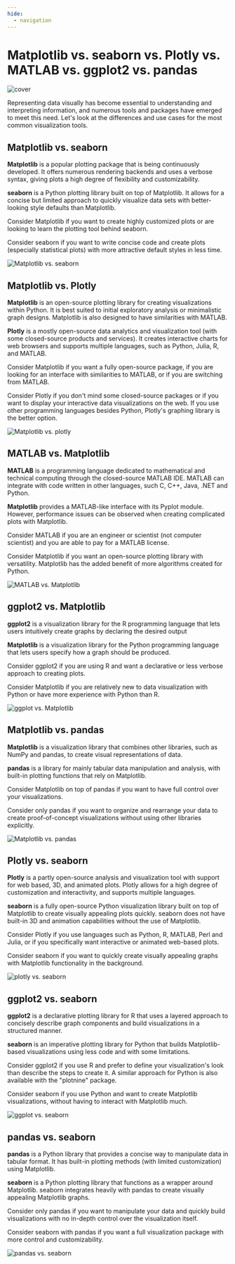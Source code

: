 ```yaml
---
hide:
  - navigation
---
```


# Matplotlib vs. seaborn vs. Plotly vs. MATLAB vs. ggplot2 vs. pandas

![cover](assets/matplotlib-vs-article/matplotlib-vs-cover.png)

Representing data visually has become essential to understanding and interpreting information, and numerous tools and packages have emerged to meet this need. Let's look at the differences and use cases for the most common visualization tools.

## Matplotlib vs. seaborn
**Matplotlib** is a popular plotting package that is being continuously developed. It offers numerous rendering backends and uses a verbose syntax, giving plots a high degree of flexibility and customizability. 

**seaborn** is a Python plotting library built on top of Matplotlib. It allows for a concise but limited approach to quickly visualize data sets with better-looking style defaults than Matplotlib.

Consider Matplotlib if you want to create highly customized plots or are looking to learn the plotting tool behind seaborn.

Consider seaborn if you want to write concise code and create plots (especially statistical plots) with more attractive default styles in less time.

![Matplotlib vs. seaborn](assets/matplotlib-vs-article/matplot-vs-seaborn.png)

## Matplotlib vs. Plotly
**Matplotlib** is an open-source plotting library for creating visualizations within Python. It is best suited to initial exploratory analysis or minimalistic graph designs. Matplotlib is also designed to have similarities with MATLAB.

**Plotly** is a mostly open-source data analytics and visualization tool (with some closed-source products and services). It creates interactive charts for web browsers and supports multiple languages, such as Python, Julia, R, and MATLAB.

Consider Matplotlib if you want a fully open-source package, if you are looking for an interface with similarities to MATLAB, or if you are switching from MATLAB.

Consider Plotly if you don't mind some closed-source packages or if you want to display your interactive data visualizations on the web. If you use other programming languages besides Python, Plotly's graphing library is the better option.

![Matplotlib vs. plotly](assets/matplotlib-vs-article/matplot-vs-plotly.png)

## MATLAB vs. Matplotlib
**MATLAB** is a programming language dedicated to mathematical and technical computing through the closed-source MATLAB IDE. MATLAB can integrate with code written in other languages, such C, C++, Java, .NET and Python.

**Matplotlib** provides a MATLAB-like interface with its Pyplot module. However, performance issues can be observed when creating complicated plots with Matplotlib.

Consider MATLAB if you are an engineer or scientist (not computer scientist) and you are able to pay for a MATLAB license.

Consider Matplotlib if you want an open-source plotting library with versatility. Matplotlib has the added benefit of more algorithms created for Python.

![MATLAB vs. Matplotlib](assets/matplotlib-vs-article/matlab-vs-matplot.png)

## ggplot2 vs. Matplotlib
**ggplot2** is a visualization library for the R programming language that lets users intuitively create graphs by declaring the desired output

**Matplotlib** is a visualization library for the Python programming language that lets users specify how a graph should be produced.

Consider ggplot2 if you are using R and want a declarative or less verbose approach to creating plots.

Consider Matplotlib if you are relatively new to data visualization with Python or have more experience with Python than R.

![ggplot vs. Matplotlib](assets/matplotlib-vs-article/ggplot-vs-matplotlib.png)

## Matplotlib vs. pandas
**Matplotlib** is a visualization library that combines other libraries, such as NumPy and pandas, to create visual representations of data.

**pandas** is a library for mainly tabular data manipulation and analysis, with built-in plotting functions that rely on Matplotlib. 

Consider Matplotlib on top of pandas if you want to have full control over your visualizations.

Consider only pandas if you want to organize and rearrange your data to create proof-of-concept visualizations without using other libraries explicitly.

![Matplotlib vs. pandas](assets/matplotlib-vs-article/matplotlib-vs-pandas.png)

## Plotly vs. seaborn
**Plotly** is a partly open-source analysis and visualization tool with support for web based, 3D, and animated plots. Plotly allows for a high degree of customization and interactivity, and supports multiple languages.

**seaborn** is a fully open-source Python visualization library built on top of Matplotlib to create visually appealing plots quickly. seaborn does not have built-in 3D and animation capabilities without the use of Matplotlib.

Consider Plotly if you use languages such as Python, R, MATLAB, Perl and Julia, or if you specifically want interactive or animated web-based plots.

Consider seaborn if you want to quickly create visually appealing graphs with Matplotlib functionality in the background.

![plotly vs. seaborn](assets/matplotlib-vs-article/plotly-seaborn.png)

## ggplot2 vs. seaborn
**ggplot2** is a declarative plotting library for R that uses a layered approach to concisely describe graph components and build visualizations in a structured manner.

**seaborn** is an imperative plotting library for Python that builds Matplotlib-based visualizations using less code and with some limitations.

Consider ggplot2 if you use R and prefer to define your visualization's look than describe the steps to create it. A similar approach for Python is also available with the "plotnine" package.

Consider seaborn if you use Python and want to create Matplotlib visualizations, without having to interact with Matplotlib much.

![ggplot vs. seaborn](assets/matplotlib-vs-article/ggplot-seaborn.png)

## pandas vs. seaborn
**pandas** is a Python library that provides a concise way to manipulate data in tabular format. It has built-in plotting methods (with limited customization) using Matplotlib.

**seaborn** is a Python plotting library that functions as a wrapper around Matplotlib. seaborn integrates heavily with pandas to create visually appealing Matplotlib graphs.

Consider only pandas if you want to manipulate your data and quickly build visualizations with no in-depth control over the visualization itself.

Consider seaborn with pandas if you want a full visualization package with more control and customizability.

![pandas vs. seaborn](assets/matplotlib-vs-article/pandas-seaborn.png)
